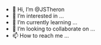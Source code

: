 - 👋 Hi, I’m @JSTheron
- 👀 I’m interested in ...
- 🌱 I’m currently learning ...
- 💞️ I’m looking to collaborate on ...
- 📫 How to reach me ...

<!---
JSTheron/JSTheron is a ✨ special ✨ repository because its `README.md` (this file) appears on your GitHub profile.
You can click the Preview link to take a look at your changes.
--->
